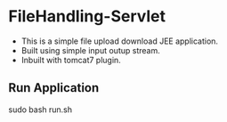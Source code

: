 # FileHandling-Servlet

* This is a simple file upload download JEE application.  
* Built using simple input outup stream.
* Inbuilt with tomcat7 plugin.



## Run Application
sudo bash run.sh
